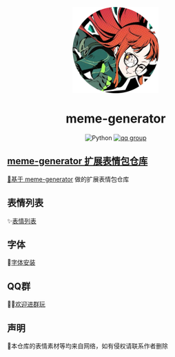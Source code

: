 <div align="center">
<img src="./images/logo.png" width=200 />

# meme-generator

<p align="center">
  <img src="https://img.shields.io/badge/python-3.9+-blue.svg" alt="Python">
  <a href="https://qm.qq.com/q/rIIjX5r50k">
    <img src="https://img.shields.io/badge/QQ%E7%BE%A4-123180736-orange" alt="qq group">
</p>
</div>

## meme-generator 扩展表情包仓库

🚀基于  [meme-generator](https://github.com/MemeCrafters/meme-generator) 做的扩展表情包仓库

## 表情列表

✨[表情列表](https://github.com/xiaoruange39/meme-generator/wiki/%E8%A1%A8%E6%83%85%E5%88%97%E8%A1%A8)

## 字体

📄[字体安装](https://github.com/xiaoruange39/xiaoruan-meme/wiki/%E5%AD%97%E4%BD%93%E5%AE%89%E8%A3%85)

## QQ群

👏🏻[欢迎进群玩](https://qm.qq.com/q/8kdJ2Bzf6S)

## 声明

📌本仓库的表情素材等均来自网络，如有侵权请联系作者删除
